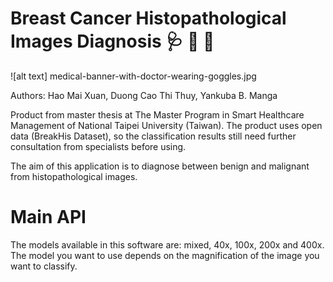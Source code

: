 # Breast Cancer Histopathological Images Diagnosis 🩺 💊 💉
![alt text] medical-banner-with-doctor-wearing-goggles.jpg

Authors: Hao Mai Xuan, Duong Cao Thi Thuy, Yankuba B. Manga

Product from master thesis at The Master Program in Smart Healthcare Management of National Taipei University (Taiwan). The product uses open data (BreakHis Dataset), so the classification results still need further consultation from specialists before using.

The aim of this application is to diagnose between benign and malignant from histopathological images.

# Main API

The models available in this software are: mixed, 40x, 100x, 200x and 400x. The model you want to use depends on the magnification of the image you want to classify.
